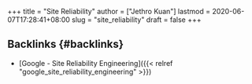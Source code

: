 +++
title = "Site Reliability"
author = ["Jethro Kuan"]
lastmod = 2020-06-07T17:28:41+08:00
slug = "site_reliability"
draft = false
+++

## Backlinks {#backlinks}

- [Google - Site Reliability Engineering]({{< relref "google_site_reliability_engineering" >}})
